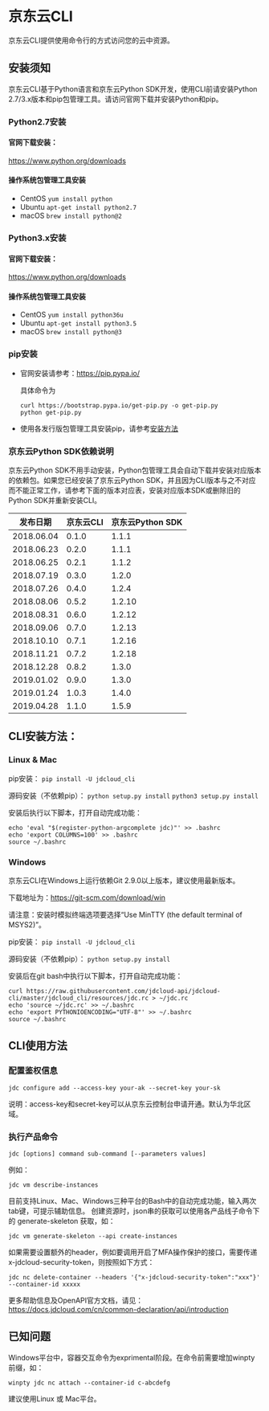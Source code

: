 # 京东云CLI
京东云CLI提供使用命令行的方式访问您的云中资源。

## 安装须知
京东云CLI基于Python语言和京东云Python SDK开发，使用CLI前请安装Python 2.7/3.x版本和pip包管理工具。请访问官网下载并安装Python和pip。

### Python2.7安装
#### 官网下载安装：
  https://www.python.org/downloads
#### 操作系统包管理工具安装
- CentOS
  `yum install python`
- Ubuntu
  `apt-get install python2.7`
- macOS
  `brew install python@2`

### Python3.x安装
#### 官网下载安装：
  https://www.python.org/downloads
#### 操作系统包管理工具安装
- CentOS
  `yum install python36u`
- Ubuntu
  `apt-get install python3.5`
- macOS
  `brew install python@3`

### pip安装
- 官网安装请参考：https://pip.pypa.io/

  具体命令为
  ```
  curl https://bootstrap.pypa.io/get-pip.py -o get-pip.py
  python get-pip.py
  ```

- 使用各发行版包管理工具安装pip，请参考[安装方法](https://packaging.python.org/guides/installing-using-linux-tools/#installing-pip-setuptools-wheel-with-linux-package-managers)

### 京东云Python SDK依赖说明
京东云Python SDK不用手动安装，Python包管理工具会自动下载并安装对应版本的依赖包。如果您已经安装了京东云Python SDK，并且因为CLI版本与之不对应而不能正常工作，请参考下面的版本对应表，安装对应版本SDK或删除旧的Python SDK并重新安装CLI。

|发布日期|京东云CLI|京东云Python SDK|
|---|---|---|
|2018.06.04|0.1.0|1.1.1|
|2018.06.23|0.2.0|1.1.1|
|2018.06.25|0.2.1|1.1.2|
|2018.07.19|0.3.0|1.2.0|
|2018.07.26|0.4.0|1.2.4|
|2018.08.06|0.5.2|1.2.10|
|2018.08.31|0.6.0|1.2.12|
|2018.09.06|0.7.0|1.2.13|
|2018.10.10|0.7.1|1.2.16|
|2018.11.21|0.7.2|1.2.18|
|2018.12.28|0.8.2|1.3.0|
|2019.01.02|0.9.0|1.3.0|
|2019.01.24|1.0.3|1.4.0|
|2019.04.28|1.1.0|1.5.9|

## CLI安装方法：
### Linux & Mac
pip安装：
`pip install -U jdcloud_cli`

源码安装（不依赖pip）：
`python setup.py install`
`python3 setup.py install`

安装后执行以下脚本，打开自动完成功能：
```
echo 'eval "$(register-python-argcomplete jdc)"' >> .bashrc
echo 'export COLUMNS=100' >> .bashrc
source ~/.bashrc
```

### Windows
京东云CLI在Windows上运行依赖Git 2.9.0以上版本，建议使用最新版本。

下载地址为：https://git-scm.com/download/win
  
请注意：安装时模拟终端选项要选择“Use MinTTY (the default terminal of MSYS2)”。

pip安装：
`pip install -U jdcloud_cli`

源码安装（不依赖pip）：
`python setup.py install`

安装后在git bash中执行以下脚本，打开自动完成功能：
```
curl https://raw.githubusercontent.com/jdcloud-api/jdcloud-cli/master/jdcloud_cli/resources/jdc.rc > ~/jdc.rc
echo 'source ~/jdc.rc' >> ~/.bashrc
echo 'export PYTHONIOENCODING="UTF-8"' >> ~/.bashrc
source ~/.bashrc
```

## CLI使用方法
### 配置鉴权信息
`jdc configure add --access-key your-ak --secret-key your-sk`

说明：access-key和secret-key可以从京东云控制台申请开通。默认为华北区域。

### 执行产品命令
`jdc [options] command sub-command [--parameters values]`

例如：

`jdc vm describe-instances`

目前支持Linux、Mac、Windows三种平台的Bash中的自动完成功能，输入两次tab键，可提示辅助信息。
创建资源时，json串的获取可以使用各产品线子命令下的 generate-skeleton 获取，如：

`jdc vm generate-skeleton --api create-instances`

如果需要设置额外的header，例如要调用开启了MFA操作保护的接口，需要传递x-jdcloud-security-token，则按照如下方式：

`jdc nc delete-container --headers '{"x-jdcloud-security-token":"xxx"}' --container-id xxxxx`

更多帮助信息及OpenAPI官方文档，请见：
https://docs.jdcloud.com/cn/common-declaration/api/introduction

## 已知问题
Windows平台中，容器交互命令为exprimental阶段。在命令前需要增加winpty前缀，如：

`winpty jdc nc attach --container-id c-abcdefg`

建议使用Linux 或 Mac平台。
